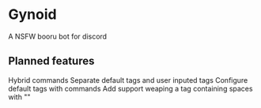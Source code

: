 # Gynoid
A NSFW booru bot for discord

## Planned features
Hybrid commands
Separate default tags and user inputed tags
Configure default tags with commands
Add support weaping a tag containing spaces with ""